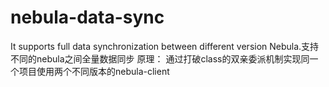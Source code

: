 # nebula-data-sync
It supports full data synchronization between different version Nebula.支持不同的nebula之间全量数据同步
原理：
通过打破class的双亲委派机制实现同一个项目使用两个不同版本的nebula-client
